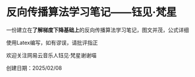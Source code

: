 # 反向传播算法学习笔记——钰见·梵星
一份建立在**了解梯度下降基础上**的反向传播算法学习笔记，图文并茂，公式详细

使用Latex编写，如有谬误，请批评指正

欢迎关注网易云音乐人钰见·梵星谢谢喵

创建日期：2025/02/08
